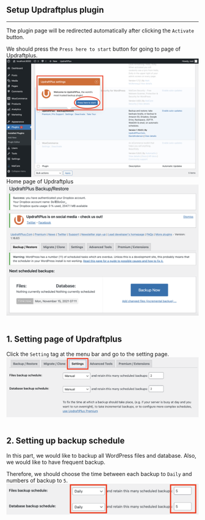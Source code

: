 ## **Setup Updraftplus plugin**
---
The plugin page will be redirected automatically after clicking the `Activate` button. 

We should press the `Press here to start` button for going to page of Updraftplus.
![Image](./assets/upStart.png)
Home page of Updraftplus
![Image](./assets/upHome.png)
<br></br>

## 1. Setting page of Updraftplus
Click the `Setting` tag at the menu bar and go to the setting page.
![Image](./assets/upSettingTag.png)
<br></br>

## 2. Setting up backup schedule
In this part, we would like to backup all WordPress files and database. Also, we would like to have frequent backup.

Therefore, we should choose the time between each backup to `Daily` and numbers of backup to `5`.
![Image](./assets/upTime.png)
